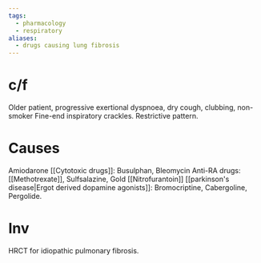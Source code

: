 ```yaml
---
tags:
  - pharmacology
  - respiratory
aliases:
  - drugs causing lung fibrosis
---
```

# c/f
Older patient,
progressive exertional dyspnoea,
dry cough,
clubbing,
non-smoker
Fine-end inspiratory crackles.
Restrictive pattern.
# Causes
Amiodarone
[[Cytotoxic drugs]]: Busulphan, Bleomycin
Anti-RA drugs: [[Methotrexate]], Sulfsalazine, Gold
[[Nitrofurantoin]]
[[parkinson's disease|Ergot derived dopamine agonists]]: Bromocriptine, Cabergoline, Pergolide.

# Inv
HRCT for idiopathic pulmonary fibrosis.